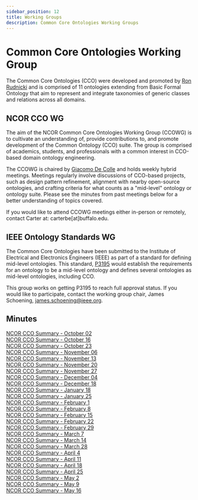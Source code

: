 ```yaml
---
sidebar_position: 12
title: Working Groups
description: Common Core Ontologies Working Groups
---
```


# Common Core Ontologies Working Group

The Common Core Ontologies (CCO) were developed and promoted by [Ron Rudnicki](https://scholar.google.com/citations?hl=en&user=JLM7L2EAAAAJ&view_op=list_works&sortby=pubdate) and is comprised of 11 ontologies extending from Basic Formal Ontology that aim to represent and integrate taxonomies of generic classes and relations across all domains.

## NCOR CCO WG

The aim of the NCOR Common Core Ontologies Working Group (CCOWG) is to cultivate an understanding of, provide contributions to, and promote development of the Common Ontology (CCO) suite. The group is comprised of academics, students, and professionals with a common interest in CCO-based domain ontology engineering.

The CCOWG is chaired by [Giacomo De Colle](https://www.linkedin.com/in/giacomodecolle/) and holds weekly hybrid meetings. Meetings regularly involve discussions of CCO-based projects, such as design pattern refinement, alignment with nearby open-source ontologies, and crafting criteria for what counts as a "mid-level" ontology or ontology suite. Please see the minutes from past meetings below for a better understanding of topics covered.

If you would like to attend CCOWG meetings either in-person or remotely, contact Carter at: carterbe[at]buffalo.edu.

## IEEE Ontology Standards WG

The Common Core Ontologies have been submitted to the Institute of Electrical and Electronics Engineers (IEEE) as part of a standard for defining mid-level ontologies. This standard, [P3195](https://standards.ieee.org/ieee/3195/11025/) would establish the requirements for an ontology to be a mid-level ontology and defines several ontologies as mid-level ontologies, including CCO.

This group works on getting P3195 to reach full approval status. If you would like to participate, contact the working group chair, James Schoening, james.schoening@ieee.org.

## Minutes

[NCOR CCO Summary - October 02](https://drive.google.com/file/d/1b1XX34WafCgCVQ4YB-PSrtyXeu836CaV/view?usp=drive_link)  
[NCOR CCO Summary - October 16](https://drive.google.com/file/d/1nagvwEjoQ_FVTySlHczqRmylJ9qvqywk/view?usp=drive_link)  
[NCOR CCO Summary - October 23](https://drive.google.com/file/d/1kRiTpkXc4w59aBw331dBYzg1gFG2-FqI/view?usp=drive_link)  
[NCOR CCO Summary - November 06](https://drive.google.com/file/d/1c2Fy6lI4j6Rvkt-iZ0SmCWsovWrZcH_d/view?usp=drive_link)  
[NCOR CCO Summary - November 13](https://drive.google.com/file/d/16-JuM22ao3UIMF1AqbDbrH2tfMFhzYYw/view?usp=drive_link)  
[NCOR CCO Summary - November 20](https://drive.google.com/file/d/1ZeuaMrqwe-zDSzqvTPqyo_nNeMDo20-M/view?usp=drive_link)  
[NCOR CCO Summary - November 27](https://drive.google.com/file/d/1eL4QtZ5SwhwJGkXo8GUXU-kJhd_ln1Am/view?usp=drive_link)  
[NCOR CCO Summary - December 04](https://drive.google.com/file/d/1zuchdJBk1OPRda_MB0bHzgfANYKysmvh/view?usp=drive_link)  
[NCOR CCO Summary - December 18](https://drive.google.com/file/d/111NvEd2QSe9NDGwBtw66lCAYBNwvjDW6/view?usp=drive_link)  
[NCOR CCO Summary - January 18](https://drive.google.com/file/d/1TMxdbv6OVXgzgCLqcY2gN9sf6ghL4F2n/view?usp=drive_link)  
[NCOR CCO Summary - January 25](https://drive.google.com/file/d/1WrFQvNsXPEX4xhwt-34eEdM73vRB77z3/view?usp=drive_link)  
[NCOR CCO Summary - February 1](https://drive.google.com/file/d/1cS9KpGtLNRLPS-bs8SQDlyyiDAmdhP5Q/view?usp=drive_link)  
[NCOR CCO Summary - February 8](https://drive.google.com/file/d/1pgt1yLtNj3vQX3YUmj7lx1jIG2ztLzal/view?usp=drive_link)  
[NCOR CCO Summary - February 15](https://drive.google.com/file/d/1HedWv_sLIxUn92d2cGkUpmXUkig2TYue/view?usp=drive_link)  
[NCOR CCO Summary - February 22](https://drive.google.com/file/d/1_dQZAb2s0lD8AYkxtlk_8ttIv7iDLy1-/view?usp=drive_link)  
[NCOR CCO Summary - February 29](https://drive.google.com/file/d/1QHwdnTvwlr73J0eTKlDqEq_UPSePTCGC/view?usp=drive_link)  
[NCOR CCO Summary - March 7](https://drive.google.com/file/d/1NE9fCruqgmdBQNeZKu2MSZGPUvHClwFe/view?usp=drive_link)  
[NCOR CCO Summary - March 14](https://drive.google.com/file/d/1K37hv7E_YLDAHJAbH297vOZxt6txL222/view?usp=drive_link)  
[NCOR CCO Summary - March 28](https://drive.google.com/file/d/13BLX6uWBm0Mpbs89p0j4H5-Q5PuGD0gX/view?usp=drive_link)  
[NCOR CCO Summary - April 4](https://drive.google.com/file/d/1T_mR7E2iJtcsXGkRfq8Iye-h_tGiSE3q/view?usp=drive_link)  
[NCOR CCO Summary - April 11](https://drive.google.com/file/d/1lU9A0Hk3iiiXERd9FzzO56t5ggaOhC1C/view?usp=drive_link)  
[NCOR CCO Summary - April 18](https://drive.google.com/file/d/1WZdfGFxgimVJb9_7X6jxB8-_STwf5iwi/view?usp=drive_link)  
[NCOR CCO Summary - April 25](https://drive.google.com/file/d/1KcvU726awByLVXx9gTL_c-AicsXYxi89/view?usp=drive_link)  
[NCOR CCO Summary - May 2](https://drive.google.com/file/d/1malG49FNWErlqSVllNQviuoTv6izUrM-/view?usp=drive_link)  
[NCOR CCO Summary - May 9](https://drive.google.com/file/d/1vvlPjFhumf5wqbAh4P-DuavBONTjIFXs/view?usp=drive_link)  
[NCOR CCO Summary - May 16](https://drive.google.com/file/d/1B46C3jW46FV5Thfs8LBsFENcxCbh_XfK/view?usp=drive_link) 